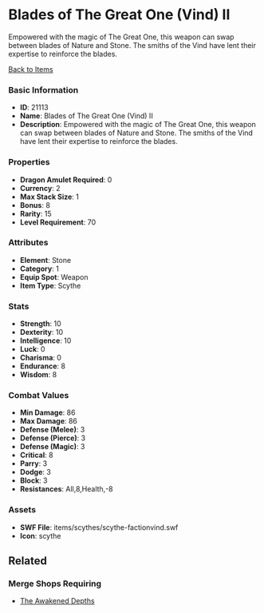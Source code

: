 # Blades of The Great One (Vind) II

Empowered with the magic of The Great One, this weapon can swap between blades of Nature and Stone. The smiths of the Vind have lent their expertise to reinforce the blades.

[Back to Items](../items.md)

### Basic Information

- **ID**: 21113
- **Name**: Blades of The Great One (Vind) II
- **Description**: Empowered with the magic of The Great One, this weapon can swap between blades of Nature and Stone. The smiths of the Vind have lent their expertise to reinforce the blades.

### Properties

- **Dragon Amulet Required**: 0
- **Currency**: 2
- **Max Stack Size**: 1
- **Bonus**: 8
- **Rarity**: 15
- **Level Requirement**: 70

### Attributes

- **Element**: Stone
- **Category**: 1
- **Equip Spot**: Weapon
- **Item Type**: Scythe

### Stats

- **Strength**: 10
- **Dexterity**: 10
- **Intelligence**: 10
- **Luck**: 0
- **Charisma**: 0
- **Endurance**: 8
- **Wisdom**: 8

### Combat Values

- **Min Damage**: 86
- **Max Damage**: 86
- **Defense (Melee)**: 3
- **Defense (Pierce)**: 3
- **Defense (Magic)**: 3
- **Critical**: 8
- **Parry**: 3
- **Dodge**: 3
- **Block**: 3
- **Resistances**: All,8,Health,-8

### Assets

- **SWF File**: items/scythes/scythe-factionvind.swf
- **Icon**: scythe

## Related

### Merge Shops Requiring

- [The Awakened Depths](../merge-shops/374-the-awakened-depths.md)

